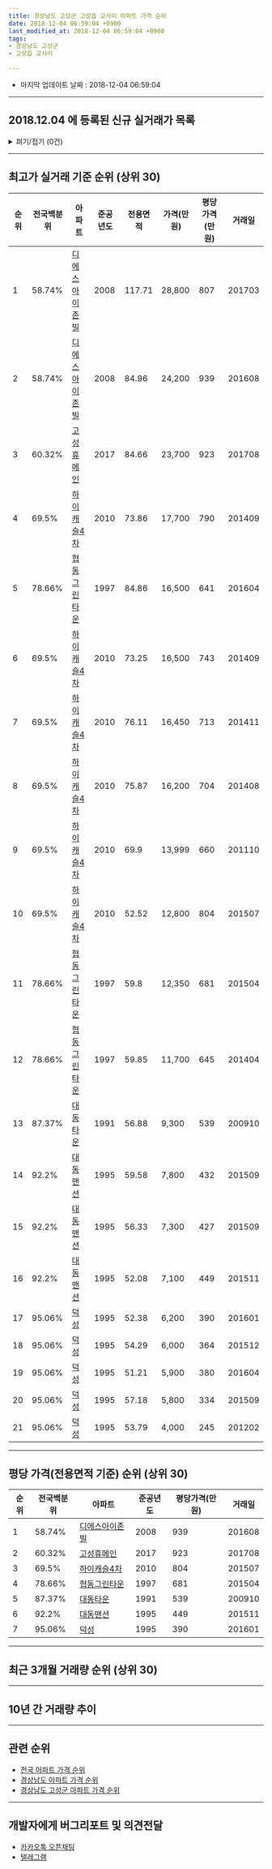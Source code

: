 ```yaml
---
title: 경상남도 고성군 고성읍 교사리 아파트 가격 순위
date: 2018-12-04 06:59:04 +0900
last_modified_at: 2018-12-04 06:59:04 +0900
tags:
- 경상남도 고성군
- 고성읍 교사리

---
```


* 마지막 업데이트 날짜 : 2018-12-04 06:59:04

---

## 2018.12.04 에 등록된 신규 실거래가 목록

<details>
<summary>펴기/접기 (0건)</summary>
<div markdown="1">

|아파트|전국백분위|준공년도|전용면적|가격(만원)|평당가격(만원)|거래일|
|---|---|---|---|---|---|---|
|없음|||||||


</div>
</details>

---

## 최고가 실거래 기준 순위 (상위 30)


|순위|전국백분위|아파트|준공년도|전용면적|가격(만원)|평당가격(만원)|거래일|
|---|---|---|---|---|---|---|---|
|1|58.74%|[디에스아이존빌](https://search.naver.com/search.naver?query=%EA%B2%BD%EC%83%81%EB%82%A8%EB%8F%84+%EA%B3%A0%EC%84%B1%EA%B5%B0+%EA%B3%A0%EC%84%B1%EC%9D%8D+%EA%B5%90%EC%82%AC%EB%A6%AC+%EB%94%94%EC%97%90%EC%8A%A4%EC%95%84%EC%9D%B4%EC%A1%B4%EB%B9%8C)|2008|117.71|28,800|807|201703|
|2|58.74%|[디에스아이존빌](https://search.naver.com/search.naver?query=%EA%B2%BD%EC%83%81%EB%82%A8%EB%8F%84+%EA%B3%A0%EC%84%B1%EA%B5%B0+%EA%B3%A0%EC%84%B1%EC%9D%8D+%EA%B5%90%EC%82%AC%EB%A6%AC+%EB%94%94%EC%97%90%EC%8A%A4%EC%95%84%EC%9D%B4%EC%A1%B4%EB%B9%8C)|2008|84.96|24,200|939|201608|
|3|60.32%|[고성휴메인](https://search.naver.com/search.naver?query=%EA%B2%BD%EC%83%81%EB%82%A8%EB%8F%84+%EA%B3%A0%EC%84%B1%EA%B5%B0+%EA%B3%A0%EC%84%B1%EC%9D%8D+%EA%B5%90%EC%82%AC%EB%A6%AC+%EA%B3%A0%EC%84%B1%ED%9C%B4%EB%A9%94%EC%9D%B8)|2017|84.66|23,700|923|201708|
|4|69.5%|[하이캐슬4차](https://search.naver.com/search.naver?query=%EA%B2%BD%EC%83%81%EB%82%A8%EB%8F%84+%EA%B3%A0%EC%84%B1%EA%B5%B0+%EA%B3%A0%EC%84%B1%EC%9D%8D+%EA%B5%90%EC%82%AC%EB%A6%AC+%ED%95%98%EC%9D%B4%EC%BA%90%EC%8A%AC4%EC%B0%A8)|2010|73.86|17,700|790|201409|
|5|78.66%|[협동그린타운](https://search.naver.com/search.naver?query=%EA%B2%BD%EC%83%81%EB%82%A8%EB%8F%84+%EA%B3%A0%EC%84%B1%EA%B5%B0+%EA%B3%A0%EC%84%B1%EC%9D%8D+%EA%B5%90%EC%82%AC%EB%A6%AC+%ED%98%91%EB%8F%99%EA%B7%B8%EB%A6%B0%ED%83%80%EC%9A%B4)|1997|84.86|16,500|641|201604|
|6|69.5%|[하이캐슬4차](https://search.naver.com/search.naver?query=%EA%B2%BD%EC%83%81%EB%82%A8%EB%8F%84+%EA%B3%A0%EC%84%B1%EA%B5%B0+%EA%B3%A0%EC%84%B1%EC%9D%8D+%EA%B5%90%EC%82%AC%EB%A6%AC+%ED%95%98%EC%9D%B4%EC%BA%90%EC%8A%AC4%EC%B0%A8)|2010|73.25|16,500|743|201409|
|7|69.5%|[하이캐슬4차](https://search.naver.com/search.naver?query=%EA%B2%BD%EC%83%81%EB%82%A8%EB%8F%84+%EA%B3%A0%EC%84%B1%EA%B5%B0+%EA%B3%A0%EC%84%B1%EC%9D%8D+%EA%B5%90%EC%82%AC%EB%A6%AC+%ED%95%98%EC%9D%B4%EC%BA%90%EC%8A%AC4%EC%B0%A8)|2010|76.11|16,450|713|201411|
|8|69.5%|[하이캐슬4차](https://search.naver.com/search.naver?query=%EA%B2%BD%EC%83%81%EB%82%A8%EB%8F%84+%EA%B3%A0%EC%84%B1%EA%B5%B0+%EA%B3%A0%EC%84%B1%EC%9D%8D+%EA%B5%90%EC%82%AC%EB%A6%AC+%ED%95%98%EC%9D%B4%EC%BA%90%EC%8A%AC4%EC%B0%A8)|2010|75.87|16,200|704|201408|
|9|69.5%|[하이캐슬4차](https://search.naver.com/search.naver?query=%EA%B2%BD%EC%83%81%EB%82%A8%EB%8F%84+%EA%B3%A0%EC%84%B1%EA%B5%B0+%EA%B3%A0%EC%84%B1%EC%9D%8D+%EA%B5%90%EC%82%AC%EB%A6%AC+%ED%95%98%EC%9D%B4%EC%BA%90%EC%8A%AC4%EC%B0%A8)|2010|69.9|13,999|660|201110|
|10|69.5%|[하이캐슬4차](https://search.naver.com/search.naver?query=%EA%B2%BD%EC%83%81%EB%82%A8%EB%8F%84+%EA%B3%A0%EC%84%B1%EA%B5%B0+%EA%B3%A0%EC%84%B1%EC%9D%8D+%EA%B5%90%EC%82%AC%EB%A6%AC+%ED%95%98%EC%9D%B4%EC%BA%90%EC%8A%AC4%EC%B0%A8)|2010|52.52|12,800|804|201507|
|11|78.66%|[협동그린타운](https://search.naver.com/search.naver?query=%EA%B2%BD%EC%83%81%EB%82%A8%EB%8F%84+%EA%B3%A0%EC%84%B1%EA%B5%B0+%EA%B3%A0%EC%84%B1%EC%9D%8D+%EA%B5%90%EC%82%AC%EB%A6%AC+%ED%98%91%EB%8F%99%EA%B7%B8%EB%A6%B0%ED%83%80%EC%9A%B4)|1997|59.8|12,350|681|201504|
|12|78.66%|[협동그린타운](https://search.naver.com/search.naver?query=%EA%B2%BD%EC%83%81%EB%82%A8%EB%8F%84+%EA%B3%A0%EC%84%B1%EA%B5%B0+%EA%B3%A0%EC%84%B1%EC%9D%8D+%EA%B5%90%EC%82%AC%EB%A6%AC+%ED%98%91%EB%8F%99%EA%B7%B8%EB%A6%B0%ED%83%80%EC%9A%B4)|1997|59.85|11,700|645|201404|
|13|87.37%|[대동타운](https://search.naver.com/search.naver?query=%EA%B2%BD%EC%83%81%EB%82%A8%EB%8F%84+%EA%B3%A0%EC%84%B1%EA%B5%B0+%EA%B3%A0%EC%84%B1%EC%9D%8D+%EA%B5%90%EC%82%AC%EB%A6%AC+%EB%8C%80%EB%8F%99%ED%83%80%EC%9A%B4)|1991|56.88|9,300|539|200910|
|14|92.2%|[대동맨션](https://search.naver.com/search.naver?query=%EA%B2%BD%EC%83%81%EB%82%A8%EB%8F%84+%EA%B3%A0%EC%84%B1%EA%B5%B0+%EA%B3%A0%EC%84%B1%EC%9D%8D+%EA%B5%90%EC%82%AC%EB%A6%AC+%EB%8C%80%EB%8F%99%EB%A7%A8%EC%85%98)|1995|59.58|7,800|432|201509|
|15|92.2%|[대동맨션](https://search.naver.com/search.naver?query=%EA%B2%BD%EC%83%81%EB%82%A8%EB%8F%84+%EA%B3%A0%EC%84%B1%EA%B5%B0+%EA%B3%A0%EC%84%B1%EC%9D%8D+%EA%B5%90%EC%82%AC%EB%A6%AC+%EB%8C%80%EB%8F%99%EB%A7%A8%EC%85%98)|1995|56.33|7,300|427|201509|
|16|92.2%|[대동맨션](https://search.naver.com/search.naver?query=%EA%B2%BD%EC%83%81%EB%82%A8%EB%8F%84+%EA%B3%A0%EC%84%B1%EA%B5%B0+%EA%B3%A0%EC%84%B1%EC%9D%8D+%EA%B5%90%EC%82%AC%EB%A6%AC+%EB%8C%80%EB%8F%99%EB%A7%A8%EC%85%98)|1995|52.08|7,100|449|201511|
|17|95.06%|[덕성](https://search.naver.com/search.naver?query=%EA%B2%BD%EC%83%81%EB%82%A8%EB%8F%84+%EA%B3%A0%EC%84%B1%EA%B5%B0+%EA%B3%A0%EC%84%B1%EC%9D%8D+%EA%B5%90%EC%82%AC%EB%A6%AC+%EB%8D%95%EC%84%B1)|1995|52.38|6,200|390|201601|
|18|95.06%|[덕성](https://search.naver.com/search.naver?query=%EA%B2%BD%EC%83%81%EB%82%A8%EB%8F%84+%EA%B3%A0%EC%84%B1%EA%B5%B0+%EA%B3%A0%EC%84%B1%EC%9D%8D+%EA%B5%90%EC%82%AC%EB%A6%AC+%EB%8D%95%EC%84%B1)|1995|54.29|6,000|364|201512|
|19|95.06%|[덕성](https://search.naver.com/search.naver?query=%EA%B2%BD%EC%83%81%EB%82%A8%EB%8F%84+%EA%B3%A0%EC%84%B1%EA%B5%B0+%EA%B3%A0%EC%84%B1%EC%9D%8D+%EA%B5%90%EC%82%AC%EB%A6%AC+%EB%8D%95%EC%84%B1)|1995|51.21|5,900|380|201604|
|20|95.06%|[덕성](https://search.naver.com/search.naver?query=%EA%B2%BD%EC%83%81%EB%82%A8%EB%8F%84+%EA%B3%A0%EC%84%B1%EA%B5%B0+%EA%B3%A0%EC%84%B1%EC%9D%8D+%EA%B5%90%EC%82%AC%EB%A6%AC+%EB%8D%95%EC%84%B1)|1995|57.18|5,800|334|201509|
|21|95.06%|[덕성](https://search.naver.com/search.naver?query=%EA%B2%BD%EC%83%81%EB%82%A8%EB%8F%84+%EA%B3%A0%EC%84%B1%EA%B5%B0+%EA%B3%A0%EC%84%B1%EC%9D%8D+%EA%B5%90%EC%82%AC%EB%A6%AC+%EB%8D%95%EC%84%B1)|1995|53.79|4,000|245|201202|


---

## 평당 가격(전용면적 기준) 순위 (상위 30)


|순위|전국백분위|아파트|준공년도|평당가격(만원)|거래일|
|---|---|---|---|---|---|
|1|58.74%|[디에스아이존빌](https://search.naver.com/search.naver?query=%EA%B2%BD%EC%83%81%EB%82%A8%EB%8F%84+%EA%B3%A0%EC%84%B1%EA%B5%B0+%EA%B3%A0%EC%84%B1%EC%9D%8D+%EA%B5%90%EC%82%AC%EB%A6%AC+%EB%94%94%EC%97%90%EC%8A%A4%EC%95%84%EC%9D%B4%EC%A1%B4%EB%B9%8C)|2008|939|201608|
|2|60.32%|[고성휴메인](https://search.naver.com/search.naver?query=%EA%B2%BD%EC%83%81%EB%82%A8%EB%8F%84+%EA%B3%A0%EC%84%B1%EA%B5%B0+%EA%B3%A0%EC%84%B1%EC%9D%8D+%EA%B5%90%EC%82%AC%EB%A6%AC+%EA%B3%A0%EC%84%B1%ED%9C%B4%EB%A9%94%EC%9D%B8)|2017|923|201708|
|3|69.5%|[하이캐슬4차](https://search.naver.com/search.naver?query=%EA%B2%BD%EC%83%81%EB%82%A8%EB%8F%84+%EA%B3%A0%EC%84%B1%EA%B5%B0+%EA%B3%A0%EC%84%B1%EC%9D%8D+%EA%B5%90%EC%82%AC%EB%A6%AC+%ED%95%98%EC%9D%B4%EC%BA%90%EC%8A%AC4%EC%B0%A8)|2010|804|201507|
|4|78.66%|[협동그린타운](https://search.naver.com/search.naver?query=%EA%B2%BD%EC%83%81%EB%82%A8%EB%8F%84+%EA%B3%A0%EC%84%B1%EA%B5%B0+%EA%B3%A0%EC%84%B1%EC%9D%8D+%EA%B5%90%EC%82%AC%EB%A6%AC+%ED%98%91%EB%8F%99%EA%B7%B8%EB%A6%B0%ED%83%80%EC%9A%B4)|1997|681|201504|
|5|87.37%|[대동타운](https://search.naver.com/search.naver?query=%EA%B2%BD%EC%83%81%EB%82%A8%EB%8F%84+%EA%B3%A0%EC%84%B1%EA%B5%B0+%EA%B3%A0%EC%84%B1%EC%9D%8D+%EA%B5%90%EC%82%AC%EB%A6%AC+%EB%8C%80%EB%8F%99%ED%83%80%EC%9A%B4)|1991|539|200910|
|6|92.2%|[대동맨션](https://search.naver.com/search.naver?query=%EA%B2%BD%EC%83%81%EB%82%A8%EB%8F%84+%EA%B3%A0%EC%84%B1%EA%B5%B0+%EA%B3%A0%EC%84%B1%EC%9D%8D+%EA%B5%90%EC%82%AC%EB%A6%AC+%EB%8C%80%EB%8F%99%EB%A7%A8%EC%85%98)|1995|449|201511|
|7|95.06%|[덕성](https://search.naver.com/search.naver?query=%EA%B2%BD%EC%83%81%EB%82%A8%EB%8F%84+%EA%B3%A0%EC%84%B1%EA%B5%B0+%EA%B3%A0%EC%84%B1%EC%9D%8D+%EA%B5%90%EC%82%AC%EB%A6%AC+%EB%8D%95%EC%84%B1)|1995|390|201601|


---

## 최근 3개월 거래량 순위 (상위 30)


<div style="width:100%;">
    <canvas id="deal_count_ranking" height="250"></canvas>
</div>


<script>
new Chart(document.getElementById("deal_count_ranking"), {
    type: 'horizontalBar',
    data: {
        labels: ['협동그린타운', '대동맨션'],
        datasets: [{
            label: '실거래 수',
            data: [2, 1],
            borderColor: "rgba(255, 0, 128, 1)",
            backgroundColor: "rgba(255, 0, 128, 0.5)",
            fill: false,
        }]
    },
    options: {
        responsive: true,
        title: {
            display: true,
            text: '최근 3개월 거래량 순위'
        },
        tooltips: {
            mode: 'index',
            intersect: false,
            callbacks: {
                title: function(tooltipItems, data) {
                    return "실거래 수:";
                },
                label: function(tooltipItem, data) {
                    return data.labels[tooltipItem.index] + ": " + tooltipItem.xLabel;
                }
            }
        },
        hover: {
            mode: 'nearest',
            intersect: true
        },
        scales: {
            xAxes: [{
                display: true,
                scaleLabel: {
                    display: true,
                    labelString: '실거래 수'
                },
                ticks: {
                    suggestedMin: 0,
                }
            }],
            yAxes: [{
                display: true,
                ticks: {
                    autoSkip: false,
                    callback: function(value, index, values) {
                        if (value.length > 15)
                            return value.substr(0, 13) + "...";
                        else
                            return value;
                    }
                },
                scaleLabel: {
                    display: false,
                }
            }]
        }
    }
});

</script>


---

## 10년 간 거래량 추이


<div style="width:100%;">
    <canvas id="deal_progress" height="250"></canvas>
</div>

<script>
new Chart(document.getElementById("deal_progress"), {
    type: 'line',
    data: {
        labels: ['200812','200901','200902','200903','200904','200905','200906','200907','200908','200909','200910','200911','200912','201001','201002','201003','201004','201005','201006','201007','201008','201009','201010','201011','201012','201101','201102','201103','201104','201105','201106','201107','201108','201109','201110','201111','201112','201201','201202','201203','201204','201205','201206','201207','201208','201209','201210','201211','201212','201301','201302','201303','201304','201305','201306','201307','201308','201309','201310','201311','201312','201401','201402','201403','201404','201405','201406','201407','201408','201409','201410','201411','201412','201501','201502','201503','201504','201505','201506','201507','201508','201509','201510','201511','201512','201601','201602','201603','201604','201605','201606','201607','201608','201609','201610','201611','201612','201701','201702','201703','201704','201705','201706','201707','201708','201709','201710','201711','201712','201801','201802','201803','201804','201805','201806','201807','201808','201809','201810','201811','201812'],
        datasets: [{
            label: '실거래 수',
            pointRadius: 1,
            data: [4, 5, 3, 0, 6, 3, 3, 0, 5, 6, 6, 2, 4, 10, 8, 7, 2, 2, 4, 3, 5, 1, 8, 7, 8, 6, 12, 16, 11, 8, 5, 9, 17, 12, 5, 6, 8, 6, 5, 8, 5, 4, 6, 7, 2, 8, 6, 2, 2, 4, 9, 9, 8, 3, 4, 4, 5, 7, 4, 9, 3, 3, 7, 9, 4, 7, 3, 3, 8, 7, 3, 1, 4, 2, 4, 9, 4, 4, 2, 2, 3, 5, 5, 6, 5, 3, 7, 3, 7, 1, 2, 0, 3, 3, 6, 6, 7, 4, 3, 7, 5, 24, 8, 6, 9, 5, 4, 2, 2, 6, 1, 3, 3, 1, 6, 7, 0, 1, 2, 1, 0],
            borderColor: "rgba(255, 201, 14, 1)",
            backgroundColor: "rgba(255, 201, 14, 0.5)",
            fill: true,
        }]
    },
    options: {
        responsive: true,
        title: {
            display: true,
            text: '10년간 거래량 추이'
        },
        tooltips: {
            mode: 'index',
            intersect: false,
        },
        hover: {
            mode: 'nearest',
            intersect: true
        },
        scales: {
            xAxes: [{
                display: true,
                scaleLabel: {
                    display: true,
                    labelString: '년/월'
                }
            }],
            yAxes: [{
                display: true,
                ticks: {
                    suggestedMin: 0,
                },
                scaleLabel: {
                    display: true,
                    labelString: '실거래 수'
                }
            }]
        }
    }
});

</script>


---

## 관련 순위

- [전국 아파트 가격 순위](https://inasie.github.io/apt-ranking/전국)
- [경상남도 아파트 가격 순위](https://inasie.github.io/apt-ranking/경상남도)
- [경상남도 고성군 아파트 가격 순위](https://inasie.github.io/apt-ranking/경상남도-고성군)


---

## 개발자에게 버그리포트 및 의견전달

- [카카오톡 오픈채팅](https://open.kakao.com/o/gLJUAP4)
- [텔레그램](https://t.me/inasie)

